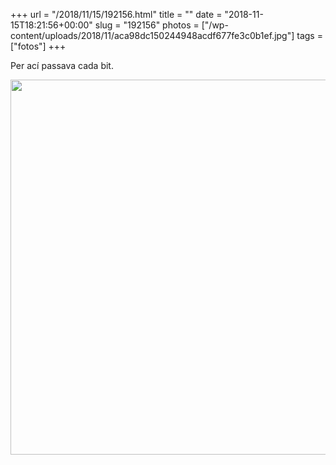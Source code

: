 +++
url = "/2018/11/15/192156.html"
title = ""
date = "2018-11-15T18:21:56+00:00"
slug = "192156"
photos = ["/wp-content/uploads/2018/11/aca98dc150244948acdf677fe3c0b1ef.jpg"]
tags = ["fotos"]
+++

Per ací passava cada bit.

<img src="/wp-content/uploads/2018/11/aca98dc150244948acdf677fe3c0b1ef.jpg" width="600" height="600" />
